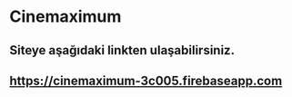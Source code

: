 # Cinemaximum
## Siteye aşağıdaki linkten ulaşabilirsiniz.
## https://cinemaximum-3c005.firebaseapp.com
